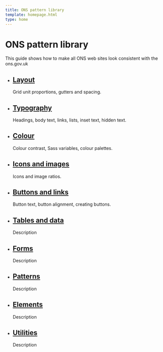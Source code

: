```yaml
---
title: ONS pattern library
template: homepage.html
type: home
---
```

<div class="page-intro background--astral padding-top-md--4 padding-bottom-md--3">
			<div class="pl-wrap__inner">
				<h1 class="page-intro__title page-intro__title--home-big">ONS pattern library</h1>
				<p class="page-intro__content width-lg--47">This guide shows how to make all ONS web sites look consistent with the ons.gov.uk</p>
			</div>
		</div>
        <div class="background--gallery">
            <div class="pl-wrap__inner">
                <nav>
                    <ul class="col-wrap padding-left-sm--0 ">
                        <li class="col col--md-22 col--lg-18 margin-right-md--1 margin-bottom-md--2 padding-left-md--1 padding-right-md--1 height-sm--20 height-md--20 height-lg--20 background--white js-hover-click">
                            <h2 class="margin-top-md--2">
                                <a href="/layout/">Layout</a>
                            </h2>
                            <p class="margin-top-sm--0 margin-top-md--0 margin-bottom-sm--2 margin-bottom-md--0">Grid unit proportions, gutters and spacing.</p>
                        </li>
                        <li class="col col--md-22 col--lg-18 margin-right-md--1 margin-bottom-md--2 padding-left-md--1 padding-right-md--1 height-sm--20 height-md--20 height-lg--20 background--white js-hover-click">
                            <h2 class="margin-top-md--2">
                                <a href="#">Typography</a>
                            </h2>
                            <p class="margin-top-sm--0 margin-top-md--0 margin-bottom-sm--2 margin-bottom-md--0">Headings, body text, links, lists, inset text, hidden text.</p>
                        </li>
                        <li class="col col--md-22 col--lg-18 margin-right-md--1 margin-bottom-md--2 padding-left-md--1 padding-right-md--1 height-sm--20 height-md--20 height-lg--20 background--white js-hover-click">
                            <h2 class="margin-top-md--2">
                                <a href="/colour/">Colour</a>
                            </h2>
                            <p class="margin-top-sm--0 margin-top-md--0 margin-bottom-sm--2 margin-bottom-md--0">Colour contrast, Sass variables, colour palettes.</p>
                        </li>
                        <li class="col col--md-22 col--lg-18 margin-right-md--1 margin-bottom-md--2 padding-left-md--1 padding-right-md--1 height-sm--20 height-md--20 height-lg--20 background--white js-hover-click">
                            <h2 class="margin-top-md--2">
                                <a href="#">Icons and images</a>
                            </h2>
                            <p class="margin-top-sm--0 margin-top-md--0 margin-bottom-sm--2 margin-bottom-md--0">Icons and image ratios.</p>
                        </li>
                        <li class="col col--md-22 col--lg-18 margin-right-md--1 margin-bottom-md--2 padding-left-md--1 padding-right-md--1 height-sm--20 height-md--20 height-lg--20 background--white js-hover-click">
                            <h2 class="margin-top-md--2">
                                <a href="/buttons/">Buttons and links</a>
                            </h2>
                            <p class="margin-top-sm--0 margin-top-md--0 margin-bottom-sm--2 margin-bottom-md--0">Button text, button alignment, creating buttons.</p>
                        </li>
                        <li class="col col--md-22 col--lg-18 margin-right-md--1 margin-bottom-md--2 padding-left-md--1 padding-right-md--1 height-sm--20 height-md--20 height-lg--20 background--white js-hover-click">
                            <h2 class="margin-top-md--2">
                                <a href="#">Tables and data</a>
                            </h2>
                            <p class="margin-top-sm--0 margin-top-md--0 margin-bottom-sm--2 margin-bottom-md--0">Description</p>
                        </li>
                        <li class="col col--md-22 col--lg-18 margin-right-md--1 margin-bottom-md--2 padding-left-md--1 padding-right-md--1 height-sm--20 height-md--20 height-lg--20 background--white js-hover-click">
                            <h2 class="margin-top-md--2">
                                <a href="#">Forms</a>
                            </h2>
                            <p class="margin-top-sm--0 margin-top-md--0 margin-bottom-sm--2 margin-bottom-md--0">Description</p>
                        </li>
                        <li class="col col--md-22 col--lg-18 margin-right-md--1 margin-bottom-md--2 padding-left-md--1 padding-right-md--1 height-sm--20 height-md--20 height-lg--20 background--white js-hover-click">
                            <h2 class="margin-top-md--2">
                                <a href="/patterns/">Patterns</a>
                            </h2>
                            <p class="margin-top-sm--0 margin-top-md--0 margin-bottom-sm--2 margin-bottom-md--0">Description</p>
                        </li>
                        <li class="col col--md-22 col--lg-18 margin-right-md--1 margin-bottom-md--2 padding-left-md--1 padding-right-md--1 height-sm--20 height-md--20 height-lg--20 background--white js-hover-click">
                            <h2 class="margin-top-md--2">
                                <a href="/elements/">Elements</a>
                            </h2>
                            <p class="margin-top-sm--0 margin-top-md--0 margin-bottom-sm--2 margin-bottom-md--0">Description</p>
                        </li>
                       <li class="col col--md-22 col--lg-18 margin-right-md--1 margin-bottom-md--2 padding-left-md--1 padding-right-md--1 height-sm--20 height-md--20 height-lg--20 background--white js-hover-click">
                            <h2 class="margin-top-md--2">
                                <a href="#">Utilities</a>
                            </h2>
                            <p class="margin-top-sm--0 margin-top-md--0 margin-bottom-sm--2 margin-bottom-md--0">Description</p>
                        </li>
                    </ul>
                </nav>
            </div>
        </div>
